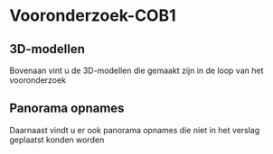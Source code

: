# Vooronderzoek-COB1
## 3D-modellen
Bovenaan vint u de 3D-modellen die gemaakt zijn in de loop van het vooronderzoek

## Panorama opnames
Daarnaast vindt u er ook panorama opnames die niet in het verslag geplaatst konden worden
